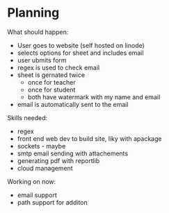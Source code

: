# Planning

What should happen:
- User goes to website (self hosted on linode)
- selects options for sheet and includes email
- user ubmits form
- regex is used to check email
- sheet is gernated twice
    - once for teacher
    - once for student
    - both have watermark with my name and email
- email is automatically sent to the email
  
Skills needed:
- regex
- front end web dev to build site, liky with apackage
- sockets - maybe  
- smtp email sending with attachements
- generating pdf with reportlib
- cloud management


Working on now:
- email support
- path support for additon